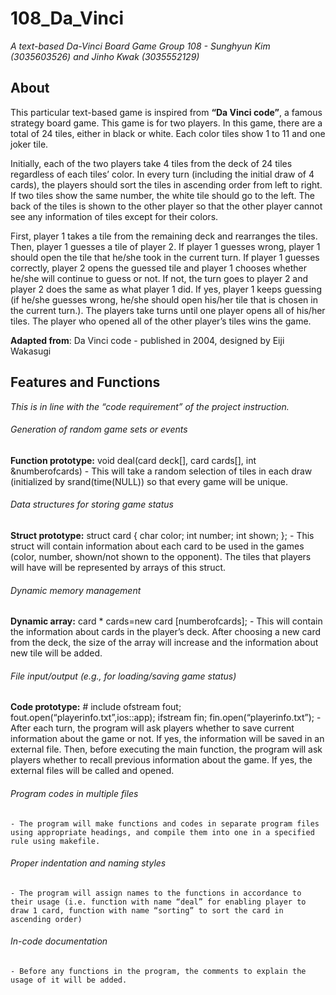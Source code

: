 # 108_Da_Vinci
  *A text-based Da-Vinci Board Game*
  *Group 108 - Sunghyun Kim (3035603526) and Jinho Kwak (3035552129)*

## About
  This particular text-based game is inspired from **“Da Vinci code”**, a famous strategy board game. This game is for two players. In this game, there are a total of 24 tiles, either in black or white. Each color tiles show 1 to 11 and one joker tile.

  Initially, each of the two players take 4 tiles from the deck of 24 tiles regardless of each tiles’ color. In every turn (including the initial draw of 4 cards), the players should sort the tiles in ascending order from left to right. If two tiles show the same number, the white tile should go to the left. The back of the tiles is shown to the other player so that the other player cannot see any information of tiles except for their colors.

  First, player 1 takes a tile from the remaining deck and rearranges the tiles. Then, player 1 guesses a tile of player 2. If player 1 guesses wrong, player 1 should open the tile that he/she took in the current turn. If player 1 guesses correctly, player 2 opens the guessed tile and player 1 chooses whether he/she will continue to guess or not. If not, the turn goes to player 2 and player 2 does the same as what player 1 did. If yes, player 1 keeps guessing (if he/she guesses wrong, he/she should open his/her tile that is chosen in the current turn.). The players take turns until one player opens all of his/her tiles. The player who opened all of the other player’s tiles wins the game.

**Adapted from**: Da Vinci code - published in 2004, designed by Eiji Wakasugi

## Features and Functions
*This is in line with the “code requirement” of the project instruction.*

###### Generation of random game sets or events
**Function prototype:** void deal(card deck[], card cards[], int &numberofcards)
    - This will take a random selection of tiles in each draw (initialized by srand(time(NULL)) so that every game will be unique.

###### Data structures for storing game status
**Struct prototype:** struct card { char color; int number; int shown; };
    - This struct will contain information about each card to be used in the games (color, number, shown/not shown to the opponent). The tiles that players will have will be represented by arrays of this struct.

###### Dynamic memory management
**Dynamic array:** card * cards=new card [numberofcards];
    - This will contain the information about cards in the player’s deck. After choosing a new card from the deck, the size of the array will increase and the information about new tile will be added.

###### File input/output (e.g., for loading/saving game status)
**Code prototype:** \# include <fstream> ofstream fout; fout.open(“playerinfo.txt”,ios::app); ifstream fin; fin.open(“playerinfo.txt”);
    - After each turn, the program will ask players whether to save current information about the game or not. If yes, the information will be saved in an external file. Then, before executing the main function, the program will ask players whether to recall previous information about the game. If yes, the external files will be called and opened.

###### Program codes in multiple files
    - The program will make functions and codes in separate program files using appropriate headings, and compile them into one in a specified rule using makefile.

###### Proper indentation and naming styles
    - The program will assign names to the functions in accordance to their usage (i.e. function with name “deal” for enabling player to draw 1 card, function with name “sorting” to sort the card in ascending order)

###### In-code documentation
    - Before any functions in the program, the comments to explain the usage of it will be added.
